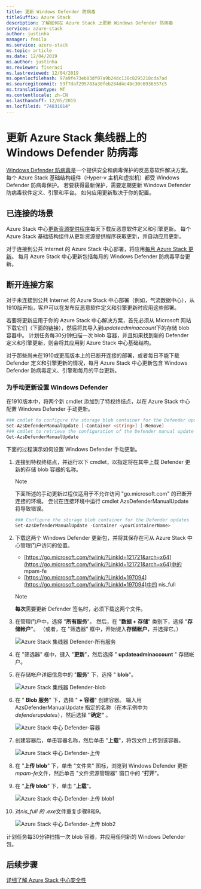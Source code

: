 ```yaml
---
title: 更新 Windows Defender 防病毒
titleSuffix: Azure Stack
description: 了解如何在 Azure Stack 上更新 Windows Defender 防病毒
services: azure-stack
author: justinha
manager: femila
ms.service: azure-stack
ms.topic: article
ms.date: 12/04/2019
ms.author: justinha
ms.reviewer: fiseraci
ms.lastreviewed: 12/04/2019
ms.openlocfilehash: 97a9fe73eb83df07a9b24dc130c8295218cda7ad
ms.sourcegitcommit: 53f7daf295783a30feb284d4c48c30c6936557c5
ms.translationtype: MT
ms.contentlocale: zh-CN
ms.lasthandoff: 12/05/2019
ms.locfileid: "74831014"
---
```

# <a name="update-windows-defender-antivirus-on-azure-stack-hub"></a>更新 Azure Stack 集线器上的 Windows Defender 防病毒

[Windows Defender 防病毒](https://docs.microsoft.com/windows/security/threat-protection/windows-defender-antivirus/windows-defender-antivirus-in-windows-10)是一个提供安全和病毒保护的反恶意软件解决方案。 每个 Azure Stack 基础结构组件（Hyper-v 主机和虚拟机）都受 Windows Defender 防病毒保护。 若要获得最新保护，需要定期更新 Windows Defender 防病毒软件定义、引擎和平台。 如何应用更新取决于你的配置。

## <a name="connected-scenario"></a>已连接的场景

Azure Stack 中心[更新资源提供程序](azure-stack-updates.md#the-update-resource-provider)每天下载反恶意软件定义和引擎更新。 每个 Azure Stack 基础结构组件从更新资源提供程序获取更新，并自动应用更新。

对于连接到公共 Internet 的 Azure Stack 中心部署，将应用[每月 Azure Stack 更新](azure-stack-apply-updates.md)。 每月 Azure Stack 中心更新包括每月的 Windows Defender 防病毒平台更新。

## <a name="disconnected-scenario"></a>断开连接方案

对于未连接到公共 Internet 的 Azure Stack 中心部署（例如，气流数据中心），从1910版开始，客户可以在发布反恶意软件定义和引擎更新时应用这些部署。 

若要将更新应用于你的 Azure Stack 中心解决方案，首先必须从 Microsoft 网站下载它们（下面的链接），然后将其导入到*updateadminaccount*下的存储 blob 容器中。 计划任务每30分钟扫描一次 blob 容器，并且如果找到新的 Defender 定义和引擎更新，则会将其应用到 Azure Stack 中心基础结构。 

对于那些尚未在1910或更高版本上的已断开连接的部署，或者每日不能下载 Defender 定义和引擎更新的情况，每月 Azure Stack 中心更新包含 Windows Defender 防病毒定义、引擎和每月的平台更新。 


### <a name="set-up-windows-defender-for-manual-updates"></a>为手动更新设置 Windows Defender 

在1910版本中，将两个新 cmdlet 添加到了特权终结点，以在 Azure Stack 中心配置 Windows Defender 手动更新。 

```powershell 
### cmdlet to configure the storage blob container for the Defender updates 
Set-AzsDefenderManualUpdate [-Container <string>] [-Remove]  
### cmdlet to retrieve the configuration of the Defender manual update settings 
Get-AzsDefenderManualUpdate  
``` 

下面的过程演示如何设置 Windows Defender 手动更新。 

1. 连接到特权终结点，并运行以下 cmdlet，以指定将在其中上载 Defender 更新的存储 blob 容器的名称。 

   > [!NOTE] 
   > 下面所述的手动更新过程仅适用于不允许访问 "go.microsoft.com" 的已断开连接的环境。 尝试在连接环境中运行 cmdlet AzsDefenderManualUpdate 将导致错误。 

   ```powershell 
   ### Configure the storage blob container for the Defender updates 
   Set-AzsDefenderManualUpdate -Container <yourContainerName>
   ``` 

2. 下载这两个 Windows Defender 更新包，并将其保存在可从 Azure Stack 中心管理门户访问的位置。  

   * [https://go.microsoft.com/fwlink/?LinkId=121721&arch=x64](https://go.microsoft.com/fwlink/?LinkId=121721&arch=x64)中的 mpam-fe 
   * [https://go.microsoft.com/fwlink/?LinkId=197094](https://go.microsoft.com/fwlink/?LinkId=197094)中的 nis_full 

   > [!NOTE] 
   > **每次**需要更新 Defender 签名时，必须下载这两个文件。 

3. 在管理门户中，选择 "**所有服务**"。 然后，在 "**数据 + 存储**" 类别下，选择 "**存储帐户**"。 （或者，在 "筛选器" 框中，开始键入**存储帐户**，并选择它。） 

   ![Azure Stack 集线器 Defender-所有服务](./media/azure-stack-security-av/image1.png)  

4. 在 "筛选器" 框中，键入 "**更新**"，然后选择 " **updateadminaccount** " 存储帐户。 

5. 在存储帐户详细信息中的 "**服务**" 下，选择 " **blob**"。 

   ![Azure Stack 集线器 Defender-blob](./media/azure-stack-security-av/image2.png) 

6. 在 " **Blob 服务**" 下，选择 " **+ 容器**" 创建容器。 输入用 AzsDefenderManualUpdate 指定的名称（在本示例中为*defenderupdates*），然后选择 **"确定"** 。 

   ![Azure Stack 中心 Defender-容器](./media/azure-stack-security-av/image3.png) 

7. 创建容器后，单击容器名称，然后单击 "**上载**"，将包文件上传到该容器。 

   ![Azure Stack 中心 Defender-上传](./media/azure-stack-security-av/image4.png) 

8. 在 "**上传 blob**" 下，单击 "文件夹" 图标，浏览到 Windows Defender 更新*mpam-fe*文件，然后单击 "文件资源管理器" 窗口中的 "**打开**"。 

9. 在 "**上传 blob**" 下，单击 "**上载**"。 

   ![Azure Stack 中心 Defender-上传 blob1](./media/azure-stack-security-av/image5.png) 

1. 对*nis_full 的 .exe*文件重复步骤8和9。 

   ![Azure Stack 中心 Defender-上传 blob2](./media/azure-stack-security-av/image6.png)

计划任务每30分钟扫描一次 blob 容器，并应用任何新的 Windows Defender 包。  

## <a name="next-steps"></a>后续步骤

[详细了解 Azure Stack 中心安全性](azure-stack-security-foundations.md)

